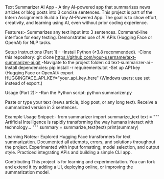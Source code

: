 Text Summarizer AI App - 
A tiny AI-powered app that summarizes news articles or blog posts into 3 concise sentences.
This project is part of the Intern Assignment: Build a Tiny AI-Powered App. The goal is to show effort, creativity, and learning using AI, even without prior coding experience.

Features:-
Summarizes any text input into 3 sentences.
Command-line interface for easy testing.
Demonstrates use of AI APIs (Hugging Face or OpenAI) for NLP tasks.

Setup Instructions (Part 1):-
-Install Python (≥3.8 recommended).
-Clone this repository:
git clone https://github.com/your-username/text-summarizer-ai.git
-Navigate to the project folder:
cd text-summarizer-ai
-Install dependencies:
pip install -r requirements.txt
-Set up API key (Hugging Face or OpenAI):
export HUGGINGFACE_API_KEY="your_api_key_here"
(Windows users: use set instead of export.)

Usage (Part 2):-
-Run the Python script:
python summarizer.py

Paste or type your text (news article, blog post, or any long text).
Receive a summarized version in 3 sentences.

Example Usage Snippet:-
from summarizer import summarize_text
text = """
Artificial Intelligence is rapidly transforming the way humans interact with technology...
"""
summary = summarize_text(text)
print(summary)

Learning Notes:-
Explored Hugging Face transformers for text summarization.
Documented all attempts, errors, and solutions throughout the project.
Experimented with input formatting, model selection, and output style.
Practiced integrating APIs and building a simple CLI app.

Contributing
This project is for learning and experimentation.
You can fork and extend it by adding a UI, deploying online, or improving the summarization model.
